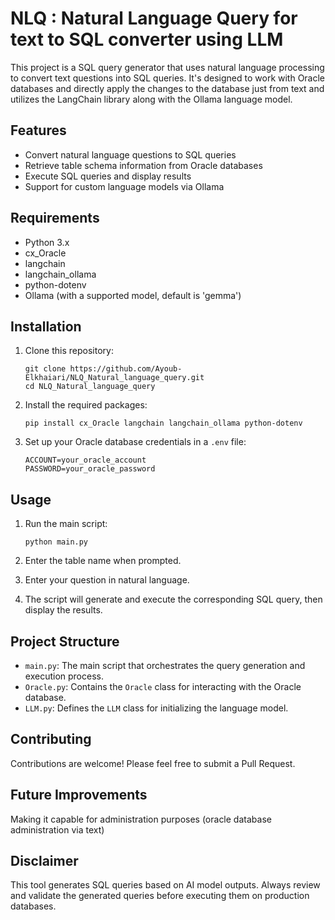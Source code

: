 # NLQ : Natural Language Query for text to SQL converter using LLM

This project is a SQL query generator that uses natural language processing to convert text questions into SQL queries. It's designed to work with Oracle databases and directly apply the changes to the database just from text and utilizes the LangChain library along with the Ollama language model.

## Features

- Convert natural language questions to SQL queries
- Retrieve table schema information from Oracle databases
- Execute SQL queries and display results
- Support for custom language models via Ollama

## Requirements

- Python 3.x
- cx_Oracle
- langchain
- langchain_ollama
- python-dotenv
- Ollama (with a supported model, default is 'gemma')

## Installation

1. Clone this repository:
   ```
   git clone https://github.com/Ayoub-Elkhaiari/NLQ_Natural_language_query.git
   cd NLQ_Natural_language_query
   ```

2. Install the required packages:
   ```
   pip install cx_Oracle langchain langchain_ollama python-dotenv
   ```

3. Set up your Oracle database credentials in a `.env` file:
   ```
   ACCOUNT=your_oracle_account
   PASSWORD=your_oracle_password
   ```

## Usage

1. Run the main script:
   ```
   python main.py
   ```

2. Enter the table name when prompted.

3. Enter your question in natural language.

4. The script will generate and execute the corresponding SQL query, then display the results.

## Project Structure

- `main.py`: The main script that orchestrates the query generation and execution process.
- `Oracle.py`: Contains the `Oracle` class for interacting with the Oracle database.
- `LLM.py`: Defines the `LLM` class for initializing the language model.

## Contributing

Contributions are welcome! Please feel free to submit a Pull Request.

## Future Improvements

Making it capable for administration purposes (oracle database administration via text)

## Disclaimer

This tool generates SQL queries based on AI model outputs. Always review and validate the generated queries before executing them on production databases.
